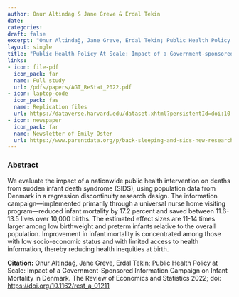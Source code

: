 ```yaml
---
author: Onur Altindag & Jane Greve & Erdal Tekin
date: 
categories:
draft: false
excerpt: "Onur Altindağ, Jane Greve, Erdal Tekin; Public Health Policy at Scale: Impact of a Government-Sponsored Information Campaign on Infant Mortality in Denmark. **Review of Economics and Statistics** 2022; doi: https://doi.org/10.1162/rest_a_01211. This research was funded by Novo Nordisk Foundation."
layout: single
title: "Public Health Policy At Scale: Impact of a Government-sponsored Information Campaign on Infant Mortality in Denmark"
links:
- icon: file-pdf
  icon_pack: far
  name: Full study  
  url: /pdfs/papers/AGT_ReStat_2022.pdf
- icon: laptop-code
  icon_pack: fas
  name: Replication files
  url: https://dataverse.harvard.edu/dataset.xhtml?persistentId=doi:10.7910/DVN/ZOTA28
- icon: newspaper
  icon_pack: far
  name: Newsletter of Emily Oster 
  url: https://www.parentdata.org/p/back-sleeping-and-sids-new-research
---
```


### Abstract 

We evaluate the impact of a nationwide public health intervention on deaths from sudden infant death syndrome (SIDS), using population data from Denmark in a regression discontinuity research design. The information campaign—implemented primarily through a universal nurse home visiting program—reduced infant mortality by 17.2 percent and saved between 11.6-13.5 lives over 10,000 births. The estimated effect sizes are 11-14 times larger among low birthweight and preterm infants relative to the overall population. Improvement in infant mortality is concentrated among those with low socio-economic status and with limited access to health information, thereby reducing health inequities at birth.

**Citation:** Onur Altindağ, Jane Greve, Erdal Tekin; Public Health Policy at Scale: Impact of a Government-Sponsored Information Campaign on Infant Mortality in Denmark. The Review of Economics and Statistics 2022; doi: https://doi.org/10.1162/rest_a_01211




